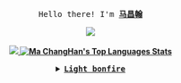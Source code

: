 <p align="center"><samp>
    Hello there! I'm <b><a rel="nofollow noopener noreferrer" target="_blank" href="https://blog.appiw.com">马昌翰

<p align="center"> 
  <img src="https://profile-counter.glitch.me/machanghan/count.svg" />
</p>



</samp>

<p align="center">
<img src="https://github-readme-stats.vercel.app/api?username=machanghan&show_icons=true&theme=dark&include_all_commits=true&count_private=true" width="400"/>
<img alt="Ma ChangHan's Top Languages Stats" src="https://github-readme-stats.vercel.app/api/top-langs/?username=machanghan&layout=compact&theme=dark" width="395"/>
    

  
    
    
    

</p>


<details align="center">

<summary> <b> <samp> Light bonfire </samp></b></summary>
<samp>

 ![](https://raw.githubusercontent.com/machanghan/machanghan/main/assets/github-contribution-grid-snake.svg)   

  
 
    
    
    

    
    

</samp>
</details>






